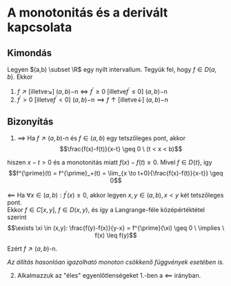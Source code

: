 # A monotonitás és a derivált kapcsolata

## Kimondás
Legyen $(a,b) \subset \R$ egy nyílt intervallum. Tegyük fel, hogy $f \in D(a,b)$. Ekkor
1. $f \nearrow [\mathrm{illetve} \searrow] \  (a,b)\mathrm{-n} \iff f^{\prime} \geq 0 \ [\mathrm{illetve} f^{\prime} \leq 0] \ (a,b)\mathrm{-n}$
2. $f^{\prime}  > 0 \ [\mathrm{illetve} f^{\prime} < 0] \  (a,b)\mathrm{-n} \implies f \uparrow [\mathrm{illetve} \downarrow] \ (a,b)\mathrm{-n}$

## Bizonyítás
1. $\implies$ Ha $f \nearrow (a,b)$-n és $f \in (a,b)$ egy tetszőleges pont, akkor
$$\frac{f(x)-f(t)}{x-t} \geq 0 \ (t < x < b)$$

hiszen $x-t > 0$ és a monotonitás miatt $f(x)-f(t) \geq 0$. Mivel $f \in D\{t\}$, így
$$f^{\prime}(t) = f^{\prime}_+(t) = \lim_{x \to t+0}{\frac{f(x)-f(t)}{x-t}} \geq 0$$

$\impliedby$ Ha $\forall x \in (a,b): f^{\prime}(x) \geq 0$, akkor legyen $x,y \in (a,b), x < y$ két tetszőleges pont.\
Ekkor $f \in C[x,y], \ f \in D(x,y)$, és így a Langrange-féle középértéktétel szerint
$$\exists \xi \in (x,y): \frac{f(y)-f(x)}{y-x} = f^{\prime}(\xi) \geq 0 \ \implies \ f(x) \leq f(y)$$

Ezért $f \nearrow (a,b)$-n.

_Az állítás hasonlóan igazolható monoton csökkenő függvények esetében is._

2. Alkalmazzuk az "éles" egyenlőtlenségeket 1.-ben a $\impliedby$ irányban.
